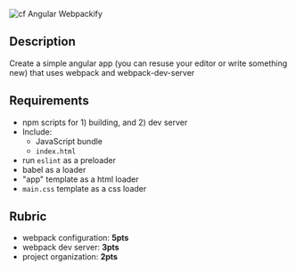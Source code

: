 ![cf](http://i.imgur.com/7v5ASc8.png) Angular Webpackify

## Description

Create a simple angular app (you can resuse your editor or write something new) that uses webpack and webpack-dev-server

## Requirements

* npm scripts for 1) building, and 2) dev server
* Include:
  * JavaScript bundle
  * `index.html`
* run `eslint` as a preloader
* babel as a loader
* "app" template as a html loader
* `main.css` template as a css loader

## Rubric

* webpack configuration: **5pts**
* webpack dev server: **3pts**
* project organization: **2pts**
